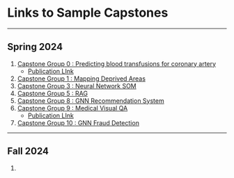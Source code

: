 # Links to Sample Capstones

----
## Spring 2024

1. [Capstone Group 0 : Predicting blood transfusions for coronary artery]()
    - [Publication LInk](https://link.springer.com/article/10.1007/s00521-024-10309-9)
2. [Capstone Group 1 : Mapping Deprived Areas](https://github.com/akhil97/Capstone-Group1)
3. [Capstone Group 3 : Neural Network SOM](https://github.com/amir-jafari/SOM)
4. [Capstone Group 5 : RAG](https://github.com/arjbingly/grag)
5. [Capstone Group 8 : GNN Recommendation System](https://github.com/twallett/DynamicRecSys)
6. [Capstone Group 9 : Medical Visual QA](https://github.com/KumarAditya98/Medical-Visual-Question-Answering-using-Multimodal-Fusion)
    - [Publication LInk](https://trebuchet.public.springernature.app/get_content/44ffd45f-3e1c-4a49-9f0a-3874999587af?utm_source=rct_congratemailt&utm_medium=email&utm_campaign=nonoa_20240820&utm_content=10.1007/s00521-024-10318-8)
7. [Capstone Group 10 : GNN Fraud Detection](https://github.com/ChiragLakhanpal/Leveraging-Graph-Based-Learning-for-Enhanced-Fraud-Detection)

----
## Fall 2024
1. 

